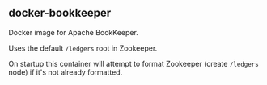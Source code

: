 ## docker-bookkeeper

Docker image for Apache BookKeeper.

Uses the default `/ledgers` root in Zookeeper.

On startup this container will attempt to format Zookeeper (create `/ledgers` node)
if it's not already formatted. 